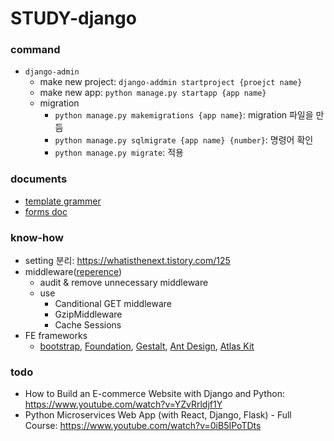 # STUDY-django

### command

- `django-admin`
  - make new project: `django-addmin startproject {proejct name}`
  - make new app: `python manage.py startapp {app name}`
  - migration
    - `python manage.py makemigrations {app name}`: migration 파일을 만듬
    - `python manage.py sqlmigrate {app name} {number}`: 명령어 확인
    - `python manage.py migrate`: 적용

### documents

- [template grammer](https://docs.djangoproject.com/en/3.2/ref/templates/language/)
- [forms doc](https://docs.djangoproject.com/en/3.2/topics/forms/)

### know-how

- setting 분리: https://whatisthenext.tistory.com/125
- middleware([reperence](https://www.youtube.com/watch?v=JSEoK0pMVbc))
  - audit & remove unnecessary middleware
  - use
    - Canditional GET middleware
    - GzipMiddleware
    - Cache Sessions
- FE frameworks
  - [bootstrap](https://getbootstrap.com), [Foundation](https://get.foundation), [Gestalt](https://pinterest.github.io/gestalt/#/), [Ant Design](https://ant.design), [Atlas Kit](https://atlaskit.atlassian.com/)
### todo

- How to Build an E-commerce Website with Django and Python: https://www.youtube.com/watch?v=YZvRrldjf1Y
- Python Microservices Web App (with React, Django, Flask) - Full Course: https://www.youtube.com/watch?v=0iB5IPoTDts
